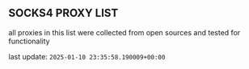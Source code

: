 ## SOCKS4 PROXY LIST

all proxies in this list were collected from open sources and tested for functionality

last update: `2025-01-10 23:35:58.190009+00:00`